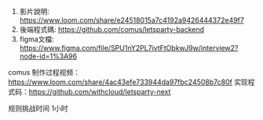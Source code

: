 1. 影片說明: https://www.loom.com/share/e24518015a7c4192a9426444372e49f7
2. 後端程式碼: https://github.com/comus/letsparty-backend
3. figma文檔: https://www.figma.com/file/SPU1nY2PL7ivtFtObkwJ9w/interview2?node-id=1%3A96

comus
制作过程视频：https://www.loom.com/share/4ac43efe733944da97fbc24508b7c80f
实现程式码：https://github.com/withcloud/letsparty-next

规则挑战时间 
1小时